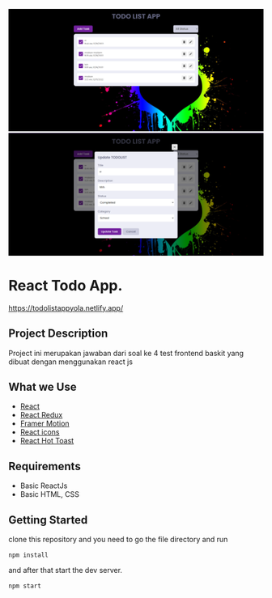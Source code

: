 ![React TodoList App](./src/assets/tampilan1.png)
![React TodoList Modal](./src/assets/tampilan2.png)

# React Todo App.
https://todolistappyola.netlify.app/ 

## Project Description
Project ini merupakan jawaban dari soal ke 4 test frontend baskit yang dibuat
dengan menggunakan react js

## What we Use

- [React](https://reactjs.org/)
- [React Redux](https://redux.js.org/)
- [Framer Motion](https://framer.com/motion/)
- [React icons](https://react-icons.netlify.com/)
- [React Hot Toast](https://react-hot-toast.com/)

## Requirements

- Basic ReactJs
- Basic HTML, CSS

## Getting Started

clone this repository and you need to go the file directory and run

```shell
npm install
```

and after that start the dev server.

```shell
npm start
```
